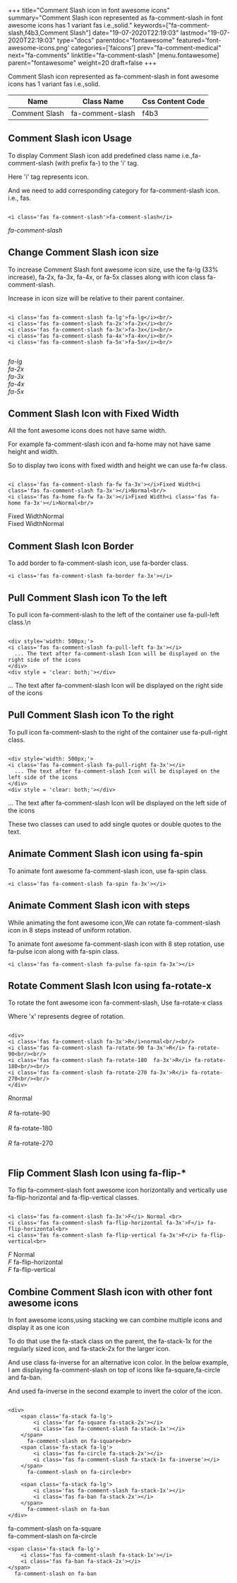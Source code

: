 +++
title="Comment Slash icon in font awesome icons"
summary="Comment Slash icon represented as fa-comment-slash in font awesome icons has 1 variant fas i.e.,solid."
keywords=["fa-comment-slash,f4b3,Comment Slash"]
date="19-07-2020T22:19:03"
lastmod="19-07-2020T22:19:03"
type="docs"
parentdoc="fontawesome"
featured='font-awesome-icons.png'
categories=['faicons']
prev="fa-comment-medical"
next="fa-comments"
linktitle="fa-comment-slash"
[menu.fontawesome]
parent="fontawesome"
weight=20
draft=false
+++


Comment Slash icon represented as fa-comment-slash in font awesome icons has 1 variant fas i.e.,solid.

<div class='table-responsive'><table class='table'><thead><tr><th>Name</th><th>Class Name</th><th>Css Content Code</th></tr></thead><tbody><tr><td>Comment Slash</td><td>fa-comment-slash</td><td>f4b3</td></tr></tbody></table></div>



## Comment Slash icon Usage

To display Comment Slash icon add predefined class name i.e.,fa-comment-slash (with prefix fa-) to the 'i' tag.

Here 'i' tag represents icon.

And we need to add corresponding category for fa-comment-slash icon. i.e., fas.


```

<i class='fas fa-comment-slash'>fa-comment-slash</i>
```

<i class='fas fa-comment-slash'>fa-comment-slash</i>




## Change Comment Slash icon size
To increase Comment Slash font awesome icon size, use the fa-lg (33% increase), fa-2x, fa-3x, fa-4x, or fa-5x classes along with icon class fa-comment-slash.

Increase in icon size will be relative to their parent container. 

```

<i class='fas fa-comment-slash fa-lg'>fa-lg</i><br/>
<i class='fas fa-comment-slash fa-2x'>fa-2x</i><br/>
<i class='fas fa-comment-slash fa-3x'>fa-3x</i><br/>
<i class='fas fa-comment-slash fa-4x'>fa-4x</i><br/>
<i class='fas fa-comment-slash fa-5x'>fa-5x</i><br/>
            
```

<i class='fas fa-comment-slash fa-lg'>fa-lg</i><br/>
<i class='fas fa-comment-slash fa-2x'>fa-2x</i><br/>
<i class='fas fa-comment-slash fa-3x'>fa-3x</i><br/>
<i class='fas fa-comment-slash fa-4x'>fa-4x</i><br/>
<i class='fas fa-comment-slash fa-5x'>fa-5x</i><br/>
            



## Comment Slash Icon with Fixed Width 

All the font awesome icons does not have same width.

For example fa-comment-slash icon and fa-home may not have same height and width.

So to display two icons with fixed width and height we can use fa-fw class.


```

<i class='fas fa-comment-slash fa-fw fa-3x'></i>Fixed Width<i class='fas fa-comment-slash fa-3x'></i>Normal<br/>
<i class='fas fa-home fa-fw fa-3x'></i>Fixed Width<i class='fas fa-home fa-3x'></i>Normal<br/>
```

<i class='fas fa-comment-slash fa-fw fa-3x'></i>Fixed Width<i class='fas fa-comment-slash fa-3x'></i>Normal<br/>
<i class='fas fa-home fa-fw fa-3x'></i>Fixed Width<i class='fas fa-home fa-3x'></i>Normal<br/>



## Comment Slash Icon Border 

To add border to fa-comment-slash icon, use fa-border class.


```
<i class='fas fa-comment-slash fa-border fa-3x'></i>

```
<i class='fas fa-comment-slash fa-border fa-3x'></i>





## Pull Comment Slash icon To the left

To pull icon fa-comment-slash to the left of the container use fa-pull-left class.\n

```

<div style='width: 500px;'>
<i class='fas fa-comment-slash fa-pull-left fa-3x'></i>
  ... The text after fa-comment-slash Icon will be displayed on the right side of the icons
</div>
<div style = 'clear: both;'></div>
```

<div style='width: 500px;'>
<i class='fas fa-comment-slash fa-pull-left fa-3x'></i>
  ... The text after fa-comment-slash Icon will be displayed on the right side of the icons
</div>
<div style = 'clear: both;'></div>




## Pull Comment Slash icon To the right
To pull icon fa-comment-slash to the right of the container use fa-pull-right class.

```

<div style='width: 500px;'>
<i class='fas fa-comment-slash fa-pull-right fa-3x'></i>
  ... The text after fa-comment-slash Icon will be displayed on the left side of the icons
</div>
<div style = 'clear: both;'></div>
```

<div style='width: 500px;'>
<i class='fas fa-comment-slash fa-pull-right fa-3x'></i>
  ... The text after fa-comment-slash Icon will be displayed on the left side of the icons
</div>
<div style = 'clear: both;'></div>

These two classes can used to add single quotes or double quotes to the text.


## Animate Comment Slash icon using fa-spin
To animate font awesome fa-comment-slash icon, use fa-spin class.

```
<i class='fas fa-comment-slash fa-spin fa-3x'></i>
```
<i class='fas fa-comment-slash fa-spin fa-3x'></i>




## Animate Comment Slash icon with steps
While animating the font awesome icon,We can rotate fa-comment-slash icon in 8 steps instead of uniform rotation.

To animate font awesome fa-comment-slash icon with 8 step rotation, use fa-pulse icon along with fa-spin class.


```
<i class='fas fa-comment-slash fa-pulse fa-spin fa-3x'></i>

```
<i class='fas fa-comment-slash fa-pulse fa-spin fa-3x'></i>





## Rotate Comment Slash Icon using fa-rotate-x
To rotate the font awesome icon fa-comment-slash, Use fa-rotate-x class

Where 'x' represents degree of rotation.


```

<div>
<i class='fas fa-comment-slash fa-3x'>R</i>normal<br/><br/>
<i class='fas fa-comment-slash fa-rotate-90 fa-3x'>R</i> fa-rotate-90<br/><br/> 
<i class='fas fa-comment-slash fa-rotate-180  fa-3x'>R</i> fa-rotate-180<br/><br/> 
<i class='fas fa-comment-slash fa-rotate-270 fa-3x'>R</i> fa-rotate-270<br/><br/>
</div>
```

<div>
<i class='fas fa-comment-slash fa-3x'>R</i>normal<br/><br/>
<i class='fas fa-comment-slash fa-rotate-90 fa-3x'>R</i> fa-rotate-90<br/><br/> 
<i class='fas fa-comment-slash fa-rotate-180  fa-3x'>R</i> fa-rotate-180<br/><br/> 
<i class='fas fa-comment-slash fa-rotate-270 fa-3x'>R</i> fa-rotate-270<br/><br/>
</div>




## Flip Comment Slash Icon using fa-flip-*
To flip fa-comment-slash font awesome icon horizontally and vertically use fa-flip-horizontal and fa-flip-vertical classes. 

```

<i class='fas fa-comment-slash fa-3x'>F</i> Normal <br>
<i class='fas fa-comment-slash fa-flip-horizontal fa-3x'>F</i> fa-flip-horizontal<br>
<i class='fas fa-comment-slash fa-flip-vertical fa-3x'>F</i> fa-flip-vertical<br>
```

<i class='fas fa-comment-slash fa-3x'>F</i> Normal <br>
<i class='fas fa-comment-slash fa-flip-horizontal fa-3x'>F</i> fa-flip-horizontal<br>
<i class='fas fa-comment-slash fa-flip-vertical fa-3x'>F</i> fa-flip-vertical<br>




## Combine Comment Slash icon with other font awesome icons
In font awesome icons,using stacking we can combine multiple icons and display it as one icon 

To do that use the fa-stack class on the parent, the fa-stack-1x for the regularly sized icon, and fa-stack-2x for the larger icon.

And use class fa-inverse for an alternative icon color. 
In the below example, I am displaying fa-comment-slash on top of icons like fa-square,fa-circle and fa-ban.

And used fa-inverse in the second example to invert the color of the icon.

```

<div>
    <span class='fa-stack fa-lg'>
        <i class='far fa-square fa-stack-2x'></i>
        <i class='fas fa-comment-slash fa-stack-1x'></i>
    </span>
      fa-comment-slash on fa-square<br>
    <span class='fa-stack fa-lg'>
        <i class='fas fa-circle fa-stack-2x'></i>
        <i class='fas fa-comment-slash fa-stack-1x fa-inverse'></i>
    </span>
      fa-comment-slash on fa-circle<br>

    <span class='fa-stack fa-lg'>
        <i class='fas fa-comment-slash fa-stack-1x'></i>
        <i class='fas fa-ban fa-stack-2x'></i>
    </span>
      fa-comment-slash on fa-ban
</div>
```

<div>
    <span class='fa-stack fa-lg'>
        <i class='far fa-square fa-stack-2x'></i>
        <i class='fas fa-comment-slash fa-stack-1x'></i>
    </span>
      fa-comment-slash on fa-square<br>
    <span class='fa-stack fa-lg'>
        <i class='fas fa-circle fa-stack-2x'></i>
        <i class='fas fa-comment-slash fa-stack-1x fa-inverse'></i>
    </span>
      fa-comment-slash on fa-circle<br>

    <span class='fa-stack fa-lg'>
        <i class='fas fa-comment-slash fa-stack-1x'></i>
        <i class='fas fa-ban fa-stack-2x'></i>
    </span>
      fa-comment-slash on fa-ban
</div>






